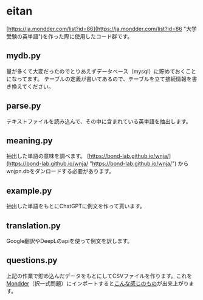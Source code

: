 # eitan
[https://ja.mondder.com/list?id=86](https://ja.mondder.com/list?id=86 "大学受験の英単語")を作った際に使用したコード群です。
## mydb.py
量が多くて大変だったのでとりあえずデータベース（mysql）に貯めておくことになってます。
テーブルの定義が書いてあるので、テーブルを立て接続情報を書き換えてください。
## parse.py
テキストファイルを読み込んで、その中に含まれている英単語を抽出します。
## meaning.py
抽出した単語の意味を調べます。
[https://bond-lab.github.io/wnja/](https://bond-lab.github.io/wnja/ "https://bond-lab.github.io/wnja/") からwnjpn.dbをダンロードする必要があります。
## example.py
抽出した単語をもとにChatGPTに例文を作って貰います。
## translation.py
Google翻訳やDeepLのapiを使って例文を訳します。
## questions.py
上記の作業で貯め込んだデータをもとにしてCSVファイルを作ります。これを[Mondder](https://ja.mondder.com/ "Mondder")（択一式問題）にインポートすると[こんな感じのもの](https://ja.mondder.com/questions?id=423 "大学受験の英単語 英→日ver. ①")が出来上がります。
